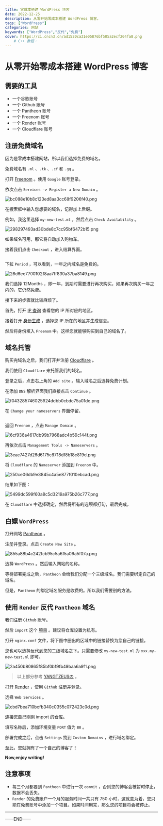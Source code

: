 ```yaml
---
title: 零成本搭建 WordPress 博客
date: 2022-12-25
description: 从零开始零成本搭建 WordPress 博客。
tags: ["WordPress"]
categories: 网站
keywords: ["WordPress","反代","免费"]
cover: https://ci.cncn3.cn/ad1520ca31e05876bf505a2ecf204fa8.png
    # C++ 教程：
---
```

# 从零开始零成本搭建 WordPress 博客

## 需要的工具

* 一个谷歌账号
* 一个 Github 账号
* 一个 Pantheon 账号
* 一个 Freenom 账号
* 一个 Render 账号
* 一个 Cloudflare 账号

## 注册免费域名

因为是零成本搭建网站，所以我们选择免费的域名。

免费域名有 `.ml` 、`.tk` 、`.cf` 和 `.gq` 。

打开 [Freenom](https://www.freenom.com/) 。使用 `Google` 账号登录。

依次点击 `Services -> Register a New Domain` 。

<img src="https://ci.cncn3.cn/bc088e10b8c123ed8aa3cc68f9206f40.png" title="" alt="bc088e10b8c123ed8aa3cc68f9206f40.png" data-align="center">

在搜索框中输入您想要的域名，记得加上后缀。

例如，我这里选择 `my-new-test.ml` ，然后点击 `Check Availability` 。

<img src="https://ci.cncn3.cn/298297493ad30bde8c7cc95bf6472b15.png" title="" alt="298297493ad30bde8c7cc95bf6472b15.png" data-align="center">

如果域名可用，那它将自动加入购物车。

接着我们点击 `Checkout` ，进入结算界面。

<img src="file:///home/purkit/.config/marktext/images/2022-12-25-14-44-04-image.png" title="" alt="" data-align="center">

下拉 `Period` ，可以看到，一年之内域名是免费的。

<img src="https://ci.cncn3.cn/26d6ee7700102f8aa7ff830a37ba8149.png" title="" alt="26d6ee7700102f8aa7ff830a37ba8149.png" data-align="center">

我们选择 12Months ，即一年，到期时需要进行再次购买，如果再次购买一年之内的，它仍然免费。

接下来的步骤就比较麻烦了。

首先，打开 [IP 查询](https://ip.sb) 查看您的 IP 所对应的地区。

接着打开 [身份生成](https://www.shenfendaquan.com/) ，选择您 IP 所在的地区并生成信息。

然后将身份填入 `Freenom` 中。这样您就能够购买到自己的域名了。

## 域名托管

购买完域名之后，我们打开并注册 [Cloudflare](https://www.cloudflare.com/) 。

我们使用 `Cloudflare` 来托管我们的域名。

登录之后，点击右上角的 `Add site` 。输入域名之后选择免费计划。

在添加 `DNS` 解析界面我们直接点击 `Continue` 。

<img src="https://ci.cncn3.cn/f043285746025924ddbb0cbdc75a01de.png" title="" alt="f043285746025924ddbb0cbdc75a01de.png" data-align="center">

在 `Change your nameservers` 界面停留。

<img src="file:///home/purkit/.config/marktext/images/2022-12-25-15-01-08-image.png" title="" alt="" data-align="center">

返回 `Freenom` ，点击 `Manage Domain` 。

<img src="https://ci.cncn3.cn/6cf936a4617db99b7968adc4b59c144f.png" title="" alt="6cf936a4617db99b7968adc4b59c144f.png" data-align="center">

再依次点击 `Management Tools -> Nameservers` 。

<img src="https://ci.cncn3.cn/3eac7427d26d6175c8718df8b18c819d.png" title="" alt="3eac7427d26d6175c8718df8b18c819d.png" data-align="center">

将 `Cloudflare` 的 `Nameserver` 添加到 `Freenom` 中。

<img src="https://ci.cncn3.cn/250ce06db9e3845c4a5e877f010ebcad.png" title="" alt="250ce06db9e3845c4a5e877f010ebcad.png" data-align="center">

结果如下图：

<img src="https://ci.cncn3.cn/5499dc599f60a8c5d3219a975b26c777.png" title="" alt="5499dc599f60a8c5d3219a975b26c777.png" data-align="center">

在 `Cloudflare` 中选择确定，然后将所有的选项都打勾，最后完成。

## 白嫖 `WordPress`

打开网站 [Pantheon](https://pantheon.io/) 。

注册并登录。点击 `Create New Site` 。

<img src="https://ci.cncn3.cn/855a88b4c242fcb95c5a6f5a06a5f07a.png" title="" alt="855a88b4c242fcb95c5a6f5a06a5f07a.png" data-align="center">

选择 `WordPress` 。然后输入网站的名称。

等待部署完成之后，`Pantheon` 会给我们分配一个三级域名。我们需要绑定自己的域名。

但是，`Pantheon` 的绑定域名服务是收费的。所以我们需要别的方法。

## 使用 `Render` 反代 `Pantheon` 域名

我们注册 `Github` 账号。

然后 `import` 这个 [项目](https://github.com/gitiy1/blog) 。建议将仓库设置为私有。

打开 `nginx.conf` 文件，将下图中圈出的区域中的链接替换为您自己的链接。

您也可以选择反代到您的二级域名之下。只需要修改 `my-new-test.ml` 为 `xxx.my-new-test.ml` 即可。

<img src="https://ci.cncn3.cn/2a450b80865f85bf0bf9fb49baa6a9f1.png" title="" alt="2a450b80865f85bf0bf9fb49baa6a9f1.png" data-align="center">

> 以上部分参考 [YANGTZEUSの](https://dev-yangtzeus.pantheonsite.io/2022/04/12/railway-nginx/) 。

打开 [Render](https://render.com/) ，使用 `Github` 注册并登录。

选择 `Web Services` 。

<img src="https://ci.cncn3.cn/cbd7bea710bcfb340c0355c072423c0d.png" title="" alt="cbd7bea710bcfb340c0355c072423c0d.png" data-align="center">

连接您自己刚刚 import 的仓库。

填写名称后，添加环境变量 `PORT` 值为 `80` 。

部署完成之后，点击 `Settings` 找到 `Custom Domains` ，进行域名绑定。

至此，您就拥有了一个自己的博客了！

**Now,enjoy writing!**

## 注意事项

* 每三个月都要到 `Pantheon`  中进行一次 `commit` ，否则您的博客会被暂时停止，数据不会丢失。
* `Render` 的免费账户一个月的服务时间一共只有 750 小时，这就意为着，您只能在免费账号中添加一个项目。如果时间用完，那么您的项目将会被停止。

---

——END——
